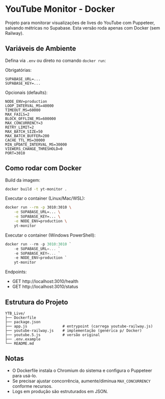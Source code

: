# YouTube Monitor - Docker

Projeto para monitorar visualizações de lives do YouTube com Puppeteer, salvando métricas no Supabase. Esta versão roda apenas com Docker (sem Railway).

## Variáveis de Ambiente

Defina via `.env` ou direto no comando `docker run`:

Obrigatórias:
```
SUPABASE_URL=...
SUPABASE_KEY=...
```

Opcionais (defaults):
```
NODE_ENV=production
LOOP_INTERVAL_MS=40000
TIMEOUT_MS=60000
MAX_FAILS=2
BLOCK_OFFLINE_MS=600000
MAX_CONCURRENCY=3
RETRY_LIMIT=2
MAX_BATCH_SIZE=50
MAX_BATCH_BUFFER=200
CACHE_TTL_MS=30000
MIN_UPDATE_INTERVAL_MS=30000
VIEWERS_CHANGE_THRESHOLD=0
PORT=3010
```

## Como rodar com Docker

Build da imagem:
```bash
docker build -t yt-monitor .
```

Executar o container (Linux/Mac/WSL):
```bash
docker run --rm -p 3010:3010 \
	-e SUPABASE_URL=... \
	-e SUPABASE_KEY=... \
	-e NODE_ENV=production \
	yt-monitor
```

Executar o container (Windows PowerShell):
```powershell
docker run --rm -p 3010:3010 `
	-e SUPABASE_URL=... `
	-e SUPABASE_KEY=... `
	-e NODE_ENV=production `
	yt-monitor
```

Endpoints:
- GET http://localhost:3010/health
- GET http://localhost:3010/status

## Estrutura do Projeto

```
YTB_Live/
├── Dockerfile
├── package.json
├── app.js                # entrypoint (carrega youtube-railway.js)
├── youtube-railway.js    # implementação (genérica p/ Docker)
├── youtube.5.js          # versão original
├── .env.example
└── README.md
```

## Notas
- O Dockerfile instala o Chromium do sistema e configura o Puppeteer para usá-lo.
- Se precisar ajustar concorrência, aumente/diminua `MAX_CONCURRENCY` conforme recursos.
- Logs em produção são estruturados em JSON.
